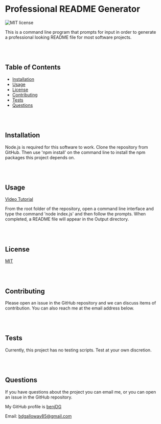 
#  Professional README Generator

![MIT license](https://img.shields.io/badge/license-MIT-green)  

This is a command line program that prompts for input in order to generate a professional looking README file for most software projects.

<br/>
<br/>

## Table of Contents

* [Installation](#Installation)
* [Usage](#Usage)
* [License](#License)
* [Contributing](#Contributing)
* [Tests](#Tests)
* [Questions](#Questions)

<br/>
<br/>

## Installation

Node.js is required for this software to work.  Clone the repository from GitHub.  Then use 'npm install' on the command line to install the npm packages this project depends on.

<br/>
<br/>

## Usage  

[Video Tutorial](https://youtu.be/gop-RkWZYiw)

From the root folder of the repository, open a command line interface and type the command 'node index.js' and then follow the prompts.  When completed, a README file will appear in the Output directory.


<br/>
<br/>


## License

[MIT](https://choosealicense.com/licenses/mit/)

<br/>
<br/>

## Contributing

Please open an issue in the GitHub repository and we can discuss items of contribution.  You can also reach me at the email address below.

<br/>
<br/>

## Tests

Currently, this project has no testing scripts.  Test at your own discretion.

<br/>
<br/>

## Questions  

If you have questions about the project you can email me, or you can open an issue in the GitHub repository.

My GitHub profile is [benjDG](https://github.com/benjDG)  
  
Email: bdgalloway85@gmail.com
